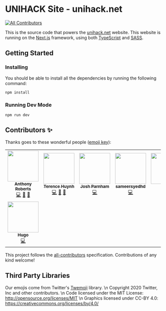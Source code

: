 # UNIHACK Site - unihack.net

<!-- ALL-CONTRIBUTORS-BADGE:START - Do not remove or modify this section -->
[![All Contributors](https://img.shields.io/badge/all_contributors-8-orange.svg?style=flat-square)](#contributors-)
<!-- ALL-CONTRIBUTORS-BADGE:END -->

This is the source code that powers the [unihack.net](unihack.net) website. This
website is running on the [Next.js][next.js] framework, using both [TypeScript][typescript] and [SASS][sass].

## Getting Started

### Installing

You should be able to install all the dependencies by running the following
command:

```
npm install
```

### Running Dev Mode

```
npm run dev
```

## Contributors ✨

Thanks goes to these wonderful people ([emoji key](https://allcontributors.org/docs/en/emoji-key)):

<!-- ALL-CONTRIBUTORS-LIST:START - Do not remove or modify this section -->
<!-- prettier-ignore-start -->
<!-- markdownlint-disable -->
<table>
  <tr>
    <td align="center"><a href="https://github.com/anthonycr0"><img src="https://avatars.githubusercontent.com/u/19167953?v=4?s=100" width="100px;" alt=""/><br /><sub><b>Anthony Roberts</b></sub></a><br /><a href="https://github.com/unihackhq/unihack.net/commits?author=anthonycr0" title="Code">💻</a> <a href="#design-anthonycr0" title="Design">🎨</a> <a href="#data-anthonycr0" title="Data">🔣</a></td>
    <td align="center"><a href="http://terencehuynh.com/"><img src="https://avatars.githubusercontent.com/u/1747517?v=4?s=100" width="100px;" alt=""/><br /><sub><b>Terence Huynh</b></sub></a><br /><a href="https://github.com/unihackhq/unihack.net/commits?author=terencehuynh" title="Code">💻</a> <a href="#design-terencehuynh" title="Design">🎨</a> <a href="#data-terencehuynh" title="Data">🔣</a></td>
    <td align="center"><a href="https://joshparnham.com/"><img src="https://avatars.githubusercontent.com/u/712727?v=4?s=100" width="100px;" alt=""/><br /><sub><b>Josh Parnham</b></sub></a><br /><a href="https://github.com/unihackhq/unihack.net/commits?author=josh-" title="Code">💻</a></td>
    <td align="center"><a href="https://github.com/sameersyedhd"><img src="https://avatars.githubusercontent.com/u/39996545?v=4?s=100" width="100px;" alt=""/><br /><sub><b>sameersyedhd</b></sub></a><br /><a href="https://github.com/unihackhq/unihack.net/commits?author=sameersyedhd" title="Code">💻</a></td>
    <td align="center"><a href="https://github.com/erfanio"><img src="https://avatars.githubusercontent.com/u/9994172?v=4?s=100" width="100px;" alt=""/><br /><sub><b>Erfan</b></sub></a><br /><a href="https://github.com/unihackhq/unihack.net/commits?author=erfanio" title="Code">💻</a></td>
    <td align="center"><a href="https://github.com/GhinaY"><img src="https://avatars.githubusercontent.com/u/22129589?v=4?s=100" width="100px;" alt=""/><br /><sub><b>GhinaY</b></sub></a><br /><a href="https://github.com/unihackhq/unihack.net/commits?author=GhinaY" title="Code">💻</a></td>
    <td align="center"><a href="https://github.com/dsykesturner"><img src="https://avatars.githubusercontent.com/u/6570722?v=4?s=100" width="100px;" alt=""/><br /><sub><b>Daniel Sykes-Turner</b></sub></a><br /><a href="https://github.com/unihackhq/unihack.net/commits?author=dsykesturner" title="Code">💻</a></td>
  </tr>
  <tr>
    <td align="center"><a href="https://github.com/hugomd"><img src="https://avatars.githubusercontent.com/u/1646536?v=4?s=100" width="100px;" alt=""/><br /><sub><b>Hugo</b></sub></a><br /><a href="https://github.com/unihackhq/unihack.net/commits?author=hugomd" title="Code">💻</a></td>
  </tr>
</table>

<!-- markdownlint-restore -->
<!-- prettier-ignore-end -->

<!-- ALL-CONTRIBUTORS-LIST:END -->

This project follows the [all-contributors](https://github.com/all-contributors/all-contributors) specification. Contributions of any kind welcome!

## Third Party Libraries

Our emojis come from Twitter's [Twemoji][twemoji] library. \n
Copyright 2020 Twitter, Inc and other contributors. \n
Code licensed under the MIT License: http://opensource.org/licenses/MIT \n
Graphics licensed under CC-BY 4.0: https://creativecommons.org/licenses/by/4.0/

[next.js]: https://nextjs.org/docs/
[typescript]: https://www.typescriptlang.org/
[sass]: https://sass-lang.com/
[twemoji]: https://twemoji.twitter.com/
